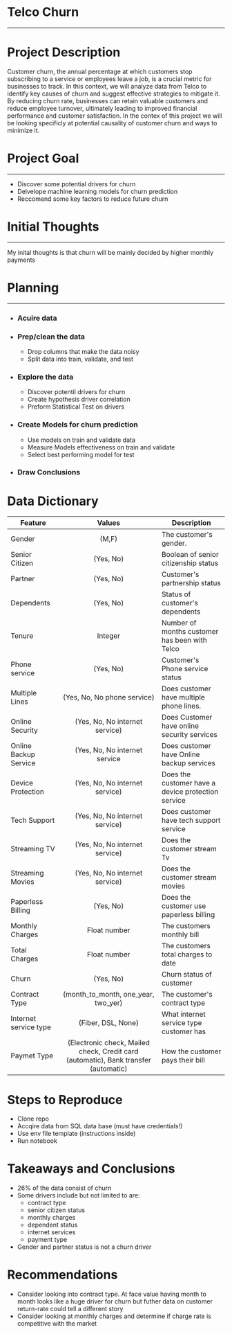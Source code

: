 # Telco Churn

---

# Project Description


Customer churn, the annual percentage at which customers stop subscribing to a service or employees leave a job, is a crucial metric for businesses to track. In this context, we will analyze data from Telco to identify key causes of churn and suggest effective strategies to mitigate it. By reducing churn rate, businesses can retain valuable customers and reduce employee turnover, ultimately leading to improved financial performance and customer satisfaction. In the contex of this project we will be looking specificly at potential causality of customer churn and ways to minimize it. 



# Project Goal
--- 
- Discover some potential drivers for churn
- Delvelope machine learning  models for churn prediction
- Reccomend some key factors to reduce future churn



# Initial Thoughts
---
My inital thoughts is that churn will be mainly decided by higher monthly payments



# Planning
---
- ### Acuire data 
- ### Prep/clean the data
    - Drop columns that make the data noisy
    - Split data into train, validate, and test
- ### Explore the data
    - Discover potentil drivers for churn
    - Create hypothesis driver correlation
    - Preform Statistical Test on drivers
- ### Create Models for churn prediction
    - Use models on train and validate data
    - Measure Models effectiveness on train and validate
    - Select best performing model for test
- ### Draw Conclusions 
   

# Data Dictionary 

| Feature | Values | Description                                  |
|-------------|:-----------:|----------------------------------------------|
| Gender    | (M,F)       | The customer's gender.        |
| Senior Citizen |    (Yes, No)    | Boolean of senior citizenship status |
| Partner | (Yes, No)   | Customer's partnership status                |
| Dependents    | (Yes,  No)       | Status of customer's dependents        |
| Tenure |   Integer    | Number of months customer has been with Telco |
| Phone service | (Yes, No)   | Customer's Phone service status            |
| Multiple Lines    | (Yes, No, No phone service)       | Does customer have multiple phone lines.        |
| Online Security |    (Yes, No, No internet service)  | Does Customer have online security services |
| Online Backup Service | (Yes, No, No internet service |Does customer have Online backup services|
| Device Protection    | (Yes, No, No internet service) | Does the customer have a device protection service |
| Tech Support |    (Yes, No, No internet service)    | Does customer have tech support service|
| Streaming TV| (Yes, No, No internet service)   | Does the customer stream Tv|
| Streaming Movies| (Yes, No, No internet service)   | Does the customer stream movies|
| Paperless Billing| (Yes, No)       | Does the customer use paperless billing|
| Monthly Charges|    Float number   | The customers monthly bill|
| Total Charges |  Float number   | The customers total charges to date     |
| Churn   | (Yes, No)       | Churn status of customer |
| Contract Type|   (month_to_month, one_year, two_yer)   | The customer's contract type |
| Internet service type | (Fiber, DSL, None)   | What internet service type customer has |
| Paymet Type    | (Electronic check, Mailed check, Credit card (automatic), Bank transfer (automatic)   | How the customer pays their bill |


# Steps to Reproduce 
- Clone repo
- Accqire data from SQL data base (must have credentials!)
- Use env file template (instructions inside)
- Run notebook

# Takeaways and Conclusions
- 26% of the data consist of churn
- Some drivers include but not limited to are:
    - contract type
    - senior citizen status
    - monthly charges
    - dependent status
    - internet services
    - payment type
- Gender and partner status is not a churn driver


# Recommendations 
- Consider looking into contract type. At face value having month to month looks like a huge driver for churn but futher data on customer return-rate could tell a different story
- Consider looking at monthly charges and determine if charge rate is competitive with the market